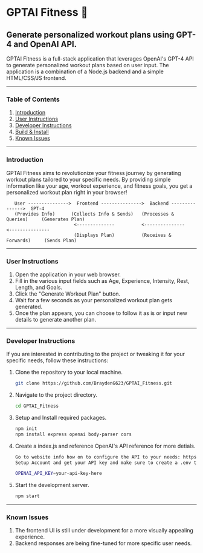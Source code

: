 # GPTAI Fitness :muscle:

## Generate personalized workout plans using GPT-4 and OpenAI API.

GPTAI Fitness is a full-stack application that leverages OpenAI's GPT-4 API to generate personalized workout plans based on user input. The application is a combination of a Node.js backend and a simple HTML/CSS/JS frontend.

---

### Table of Contents

1. [Introduction](#introduction)
2. [User Instructions](#user-instructions)
3. [Developer Instructions](#developer-instructions)
4. [Build & Install](#build--install)
5. [Known Issues](#known-issues)

---

### Introduction

GPTAI Fitness aims to revolutionize your fitness journey by generating workout plans tailored to your specific needs. By providing simple information like your age, workout experience, and fitness goals, you get a personalized workout plan right in your browser!

```plaintext
   User --------------->  Frontend --------------->  Backend --------------->  GPT-4
   (Provides Info)      (Collects Info & Sends)   (Processes & Queries)     (Generates Plan)
                         <--------------          <---------------          <---------------
                         (Displays Plan)          (Receives & Forwards)     (Sends Plan)
```

---

### User Instructions

1. Open the application in your web browser.
2. Fill in the various input fields such as Age, Experience, Intensity, Rest, Length, and Goals.
3. Click the "Generate Workout Plan" button.
4. Wait for a few seconds as your personalized workout plan gets generated.
5. Once the plan appears, you can choose to follow it as is or input new details to generate another plan.

---

### Developer Instructions

If you are interested in contributing to the project or tweaking it for your specific needs, follow these instructions:

1. Clone the repository to your local machine.
   ```bash
   git clone https://github.com/BraydenG623/GPTAI_Fitness.git
   ```
2. Navigate to the project directory.
   ```bash
   cd GPTAI_Fitness
   ```
3. Setup and Install required packages.
   ```bash
   npm init
   npm install express openai body-parser cors
   ```
4. Create a index.js and reference OpenAI's API reference for more detials.

   ```bash
   Go to website info how on to configure the API to your needs: https://platform.openai.com/
   Setup Account and get your API key and make sure to create a .env to hide your key

   OPENAI_API_KEY=your-api-key-here
   ```

5. Start the development server.
   ```bash
   npm start
   ```

---

### Known Issues

1. The frontend UI is still under development for a more visually appealing experience.
2. Backend responses are being fine-tuned for more specific user needs.
